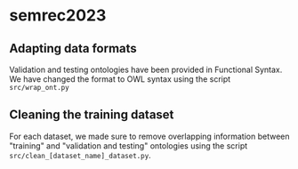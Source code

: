 # semrec2023


## Adapting data formats

Validation and testing ontologies have been provided in Functional Syntax. We have changed the format to OWL syntax using the script `src/wrap_ont.py`


## Cleaning the training dataset

For each dataset, we made sure to remove overlapping information between "training" and "validation and testing" ontologies using the script `src/clean_[dataset_name]_dataset.py`.
